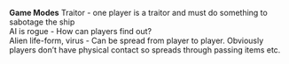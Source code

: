**Game Modes**
Traitor - one player is a traitor and must do something to sabotage the ship  
AI is rogue - How can players find out?  
Alien life-form, virus - Can be spread from player to player. Obviously players don’t have physical contact so spreads through passing items etc.
